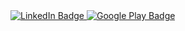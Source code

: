<div id="badges">
  <a href="[your-linkedin-URL](https://www.linkedin.com/in/olivera-radovanović-70bba5212/)">
    <img src="https://img.shields.io/badge/LinkedIn-blue?style=for-the-badge&logo=linkedin&logoColor=white" alt="LinkedIn Badge"/>
  </a>
  <a href="https://play.google.com/store/apps/dev?id=7363132536650115149&hl=en_US&gl=US">
    <img src="[https://img.shields.io/badge/Twitter-blue?style=for-the-badge&logo=twitter&logoColor=white](https://upload.wikimedia.org/wikipedia/commons/thumb/7/7a/Google_Play_2022_logo.svg/2560px-Google_Play_2022_logo.svg.png)" alt="Google Play Badge"/>
  </a>
</div>

<!--
**Olivera2708/Olivera2708** is a ✨ _special_ ✨ repository because its `README.md` (this file) appears on your GitHub profile.

Here are some ideas to get you started:

- 🔭 I’m currently working on ...
- 🌱 I’m currently learning ...
- 👯 I’m looking to collaborate on ...
- 🤔 I’m looking for help with ...
- 💬 Ask me about ...
- 📫 How to reach me: ...
- 😄 Pronouns: ...
- ⚡ Fun fact: ...
-->
